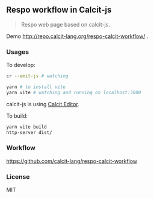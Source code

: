 
Respo workflow in Calcit-js
----

> Respo web page based on calcit-js.

Demo http://repo.calcit-lang.org/respo-calcit-workflow/ .

### Usages

To develop:

```bash
cr --emit-js # watching

yarn # to install vite
yarn vite # watching and running on localhost:3000
```

calcit-js is using [Calcit Editor](https://github.com/Cirru/calcit-editor).

To build:

```bash
yarn vite build
http-server dist/
```

### Workflow

https://github.com/calcit-lang/respo-calcit-workflow

### License

MIT
